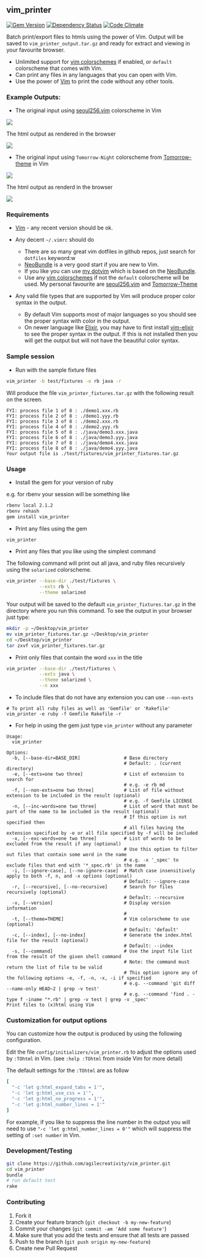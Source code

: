 ## vim_printer

[![Gem Version](https://badge.fury.io/rb/vim_printer.svg)][gem]
[![Dependency Status](https://gemnasium.com/agilecreativity/vim_printer.png)][gemnasium]
[![Code Climate](https://codeclimate.com/github/agilecreativity/vim_printer.png)][codeclimate]

[gem]: http://badge.fury.io/rb/vim_printer
[gemnasium]: https://gemnasium.com/agilecreativity/vim_printer
[codeclimate]: https://codeclimate.com/github/agilecreativity/vim_printer

Batch print/export files to htmls using the power of Vim. Output will be saved to `vim_printer_output.tar.gz` and ready for
extract and viewing in your favourite browser.

- Unlimited support for [vim colorschemes][] if enabled, or `default` colorscheme that comes with Vim.
- Can print any files in any languages that you can open with Vim.
- Use the power of [Vim][] to print the code without any other tools.

### Example Outputs:

- The original input using [seoul256.vim][] colorscheme in Vim

![](https://github.com/agilecreativity/vim_printer/raw/master/01-seoul256-input.png)

The html output as rendered in the browser

![](https://github.com/agilecreativity/vim_printer/raw/master/01-seoul256-output.png)

- The original input using `Tomorrow-Night` colorscheme from [Tomorrow-theme][] in Vim

![](https://github.com/agilecreativity/vim_printer/raw/master/02-Tomorrow-Night-input.png)

The html output as renderd in the browser

![](https://github.com/agilecreativity/vim_printer/raw/master/02-Tomorrow-Night-output.png)

### Requirements

- [Vim][] - any recent version should be ok.

- Any decent `~/.vimrc` should do

  * There are so many great vim dotfiles in github repos, just search for `dotfiles` keyword:w
  * [NeoBundle][] is a very good start if you are new to Vim.
  * If you like you can use [my dotvim][] which is based on the [NeoBundle][].
  * Use any [vim colorschemes][] if not the `default` colorscheme will be used.
    My personal favourite are [seoul256.vim][] and [Tomorrow-Theme][]

- Any valid file types that are supported by Vim will produce proper color syntax in the output.
  * By default Vim supports most of major languages so you should see the proper syntax with color in the output.
  * On newer language like [Elixir][], you may have to first install [vim-elixir][] to see the proper syntax in the output.
    If this is not installed then you will get the output but will not have the beautiful color syntax.

### Sample session

- Run with the sample fixture files

```sh
vim_printer -b test/fixtures -e rb java -r
```

Will produce the file `vim_printer_fixtures.tar.gz` with the following result on the screen.

```
FYI: process file 1 of 8 : ./demo1.xxx.rb
FYI: process file 2 of 8 : ./demo1.yyy.rb
FYI: process file 3 of 8 : ./demo2.xxx.rb
FYI: process file 4 of 8 : ./demo2.yyy.rb
FYI: process file 5 of 8 : ./java/demo3.xxx.java
FYI: process file 6 of 8 : ./java/demo3.yyy.java
FYI: process file 7 of 8 : ./java/demo4.xxx.java
FYI: process file 8 of 8 : ./java/demo4.yyy.java
Your output file is ./test/fixtures/vim_printer_fixtures.tar.gz
```

### Usage

- Install the gem for your version of ruby

e.g. for rbenv your session will be something like

```sh
rbenv local 2.1.2
rbenv rehash
gem install vim_printer
```

- Print any files using the gem

```sh
vim_printer
```

- Print any files that you like using the simplest command

The following command will print out all java, and ruby files recursively
using the `solarized` colorscheme.

```sh
vim_printer --base-dir ./test/fixtures \
            --exts rb \
            --theme solarized
```

Your output will be saved to the default `vim_printer_fixtures.tar.gz` in the directory where you run this command.
To see the output in your browser just type:

```sh
mkdir -p ~/Desktop/vim_printer
mv vim_printer_fixtures.tar.gz ~/Desktop/vim_printer
cd ~/Desktop/vim_printer
tar zxvf vim_printer_fixtures.tar.gz
```

- Print only files that contain the word `xxx` in the title

```sh
vim_printer --base-dir ./test/fixtures \
            --exts java \
            --theme solarized \
            --n xxx
```

- To include files that do not have any extension you can use `--non-exts`

```shell
# To print all ruby files as well as 'Gemfile' or 'Rakefile'
vim_printer -e ruby -f Gemfile Rakefile -r
```

- For help in using the gem just type `vim_printer` without any parameter

```
Usage:
  vim_printer

Options:
  -b, [--base-dir=BASE_DIR]                # Base directory
                                           # Default: . (current directory)
  -e, [--exts=one two three]               # List of extension to search for
                                           # e.g. -e rb md
  -f, [--non-exts=one two three]           # List of file without extension to be included in the result (optional)
                                           # e.g. -f Gemfile LICENSE
  -n, [--inc-words=one two three]          # List of word that must be part of the name to be included in the result (optional)
                                           # If this option is not specified then
                                           # all files having the extension specified by -e or all file specified by -f will be included
  -x, [--exc-words=one two three]          # List of words to be excluded from the result if any (optional)
                                           # Use this option to filter out files that contain some word in the name
                                           # e.g. -x '_spec' to exclude files that end with '*_spec.rb' in the name
  -i, [--ignore-case], [--no-ignore-case]  # Match case insensitively apply to both -f, n, and -x options (optional)
                                           # Default: --ignore-case
  -r, [--recursive], [--no-recursive]      # Search for files recursively (optional)
                                           # Default: --recursive
  -v, [--version]                          # Display version information
                                           #
  -t, [--theme=THEME]                      # Vim colorscheme to use (optional)
                                           # Default: 'default'
  -c, [--index], [--no-index]              # Generate the index.html file for the result (optional)
                                           # Default: --index
  -s, [--command]                          # Use the input file list from the result of the given shell command
                                           # Note: the command must return the list of file to be valid
                                           # This option ignore any of the following options -e, -f, -n, -x, -i if specified
                                           # e.g. --command 'git diff --name-only HEAD~2 | grep -v test'
                                           # e.g. --command 'find . -type f -iname "*.rb" | grep -v test | grep -v _spec'
Print files to (x)html using Vim

```

### Customization for output options

You can customize how the output is produced by using the following configuration.

Edit the file `config/initializers/vim_printer.rb` to adjust the options used by
`:TOhtml` in Vim. (see `:help :TOhtml` from inside Vim for more detail)

The default settings for the `:TOhtml` are as follow

```ruby
[
  "-c 'let g:html_expand_tabs = 1'",
  "-c 'let g:html_use_css = 1'",
  "-c 'let g:html_no_progress = 1'",
  "-c 'let g:html_number_lines = 1'"
]
```

For example, if you like to suppress the line number in the output you will
need to use `"-c 'let g:html_number_lines = 0'"` which will suppress the
setting of `:set number` in Vim.

### Development/Testing

```sh
git clone https://github.com/agilecreativity/vim_printer.git
cd vim_printer
bundle
# run default test
rake
```

### Contributing

1. Fork it
2. Create your feature branch (`git checkout -b my-new-feature`)
3. Commit your changes (`git commit -am 'Add some feature'`)
4. Make sure that you add the tests and ensure that all tests are passed
5. Push to the branch (`git push origin my-new-feature`)
6. Create new Pull Request

[NeoBundle]: https://github.com/Shougo/neobundle.vim
[Vim]: https://www.vim.org
[my dotvim]: https://github.com/agilecreativity/dotvim
[Elixir]: http://elixir-lang.org
[vim-elixir]: https://github.com/elixir-lang/vim-elixir
[vim colorschemes]: https://github.com/flazz/vim-colorschemes/tree/master/colors
[seoul256.vim]: https://github.com/junegunn/seoul256.vim
[Tomorrow-theme]: https://github.com/ChrisKempson/Tomorrow-Theme
